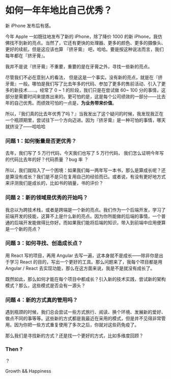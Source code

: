 # 如何一年年地比自己优秀？

新 iPhone 发布后有感。

今年 Apple 一如既往地发布了新的 iPhone，除了降价 1000 的新 iPhone，我仿佛找不到新的亮点。当然了，它还有更快的处理器、更多的颜色、更多的摄像头、更好的续航，但是这应该也算 『挤牙膏』 吧，哈哈。要是按这种说法而言，我们每年都在『挤牙膏』。

我并不是说『挤牙膏』不重要，重要的是在牙膏之外，寻找一些新的亮点。

尽管我们不必在意别人的看法， 但是这是一个事实。没有新的亮点，就是在『挤牙膏』一般。哪怕是我们写了比去年多的代码、参加了更多的售前活动、引入了更多的新技术……。经常了 0 ~ 1 的阶段，我们只是在尝试做 60~ 100 分的事情，这部分是需要时间来提炼出来的。更可怕的是，这是每个公司绩效的一部分——比去年的自己优秀。而绩效可怕的一点是，**为业务带来价值**。

所以，『我们真的比去年优秀了吗？』当我发出了这个疑问的时候，我发现我正在一个瓶颈期里，尝试往下一个方向迈进。因为『挤牙膏』是一种可怕的事情，哪天就挤没了——哈哈哈

### 问题 1：如何衡量是否更优秀？

去年，我们写了 5 万行代码，今天我们也写了 5 万行代码， 我们怎么证明今年写的代码比去年的好？代码质量 ？bug 率 ？

所以，我们就陷入了一个困境：如果我们每一两年写一本书，那么是算成长呢？还是算没有成长？我们是不是只在复用自己的经验而已。或者说，有没有更好地方式来评测我们是成长的，比如书的销量，书的评价？

### 问题 2：新的领域是优秀的开始吗？

我总以为跨技术栈，或者是跨端是一个新的亮点。我们作为一个后端开发，学习了前端开发的技能，这算不上是什么新的亮点。因为你所能做的后端的事情，一个普通的后端开发能做得比你好。而如果我们能将后端的知识，带入到前端中应用便算是一个新的亮点？

### 问题 3：如何寻找、创造成长点？

用 React 写的项目，再用 Angular 去写一遍，这本身就不是成长——除非你是出于学习 React 的目的，写出一个更好的工具。那么问题来了，我每个项目都是用 Angular / React 去实现功能，那么在这方面来说，我是不是就没有成长了。

既然如此，那么如何才能在每个项目中都成长？引入新的技术实践，尝试新的架构模式？那么，这些模式是否会有一源头？

### 问题 4：新的方式真的管用吗？

遇到瓶颈的时候，我们总会尝试一些方式旅行、阅读、换个环境、发展新的爱好、做点不同的事等等。这些新的方式都是我最近在采用的模式，但是并不见得非常管用。因为你把一些方式重复使用了多次之后，你就对这些药免疫了。

那么我们是寻找新的方式？还是找一个更好的方式，比如多维度回顾？

### Then ?

？

Growth && Happiness
